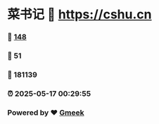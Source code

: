 # 菜书记 :link: https://cshu.cn 
### :page_facing_up: [148](https://cshu.cn/tag.html) 
### :speech_balloon: 51 
### :hibiscus: 181139 
### :alarm_clock: 2025-05-17 00:29:55 
### Powered by :heart: [Gmeek](https://github.com/Meekdai/Gmeek)
